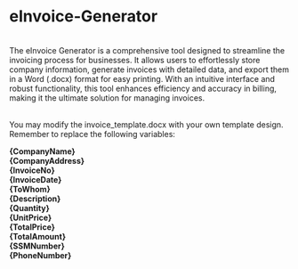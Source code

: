 # eInvoice-Generator
<br>
The eInvoice Generator is a comprehensive tool designed to streamline the invoicing process for businesses. It allows users to effortlessly store company information, generate invoices with detailed data, and export them in a Word (.docx) format for easy printing. With an intuitive interface and robust functionality, this tool enhances efficiency and accuracy in billing, making it the ultimate solution for managing invoices. <br>

<br> You may modify the invoice_template.docx with your own template design. Remember to replace the following variables: <br>

<b>{CompanyName}<br>
{CompanyAddress}<br>
{InvoiceNo}<br>
{InvoiceDate}<br>
{ToWhom}<br>
{Description}<br>
{Quantity}<br>
{UnitPrice}<br>
{TotalPrice}<br>
{TotalAmount}<br>
{SSMNumber}<br>
{PhoneNumber}</b>
